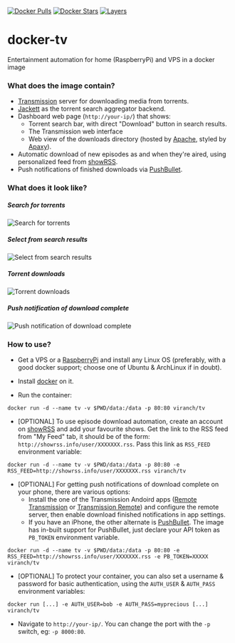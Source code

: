 [![Docker Pulls](https://img.shields.io/docker/pulls/viranch/tv.svg?maxAge=604800)](https://hub.docker.com/r/viranch/tv/) [![Docker Stars](https://img.shields.io/docker/stars/viranch/tv.svg?maxAge=604800)](https://hub.docker.com/r/viranch/tv/) [![Layers](https://images.microbadger.com/badges/image/viranch/tv.svg)](https://hub.docker.com/r/viranch/tv/)

# docker-tv
Entertainment automation for home (RaspberryPi) and VPS in a docker image

### What does the image contain?

- [Transmission](http://www.transmissionbt.com/) server for downloading media from torrents.
- [Jackett](https://github.com/Jackett/Jackett) as the torrent search aggregator backend.
- Dashboard web page (`http://your-ip/`) that shows:
  - Torrent search bar, with direct "Download" button in search results.
  - The Transmission web interface
  - Web view of the downloads directory (hosted by [Apache](https://httpd.apache.org/), styled by [Apaxy](https://oupala.github.io/apaxy/)).
- Automatic download of new episodes as and when they're aired, using personalized feed from [showRSS](https://showrss.info/).
- Push notifications of finished downloads via [PushBullet](https://www.pushbullet.com/).

### What does it look like?

##### Search for torrents
![Search for torrents](https://raw.githubusercontent.com/viranch/docker-tv/master/screenshots/ss1.png)
##### Select from search results
![Select from search results](https://raw.githubusercontent.com/viranch/docker-tv/master/screenshots/ss2.png)
##### Torrent downloads
![Torrent downloads](https://raw.githubusercontent.com/viranch/docker-tv/master/screenshots/ss3.png)
##### Push notification of download complete
![Push notification of download complete](https://raw.githubusercontent.com/viranch/docker-tv/master/screenshots/ss4.jpg)

### How to use?

- Get a VPS or a [RaspberryPi](http://www.raspberrypi.org/) and install any Linux OS (preferably, with a good docker support; choose one of Ubuntu & ArchLinux if in doubt).

- Install [docker](https://docs.docker.com/installation/#installation) on it.

- Run the container:
```
docker run -d --name tv -v $PWD/data:/data -p 80:80 viranch/tv
```

- [OPTIONAL] To use episode download automation, create an account on [showRSS](https://showrss.info/) and add your favourite shows. Get the link to the RSS feed from "My Feed" tab, it should be of the form: `http://showrss.info/user/XXXXXXX.rss`. Pass this link as `RSS_FEED` environment variable:
```
docker run -d --name tv -v $PWD/data:/data -p 80:80 -e RSS_FEED=http://showrss.info/user/XXXXXXX.rss viranch/tv
```

- [OPTIONAL] For getting push notifications of download complete on your phone, there are various options:
  - Install the one of the Transmission Andoird apps ([Remote Transmission](https://play.google.com/store/apps/details?id=com.neogb.rtac) or [Transmission Remote](https://play.google.com/store/apps/details?id=net.yupol.transmissionremote.app)) and configure the remote server, then enable download finished notifications in app settings.
  - If you have an iPhone, the other alternate is [PushBullet](https://www.pushbullet.com/). The image has in-built support for PushBullet, just declare your API token as `PB_TOKEN` environment variable.
```
docker run -d --name tv -v $PWD/data:/data -p 80:80 -e RSS_FEED=http://showrss.info/user/XXXXXXX.rss -e PB_TOKEN=XXXXX viranch/tv
```

- [OPTIONAL] To protect your container, you can also set a username & password for basic authentication, using the `AUTH_USER` & `AUTH_PASS` environment variables:
```
docker run [...] -e AUTH_USER=bob -e AUTH_PASS=myprecious [...] viranch/tv
```

- Navigate to `http://your-ip/`. You can change the port with the `-p` switch, eg: `-p 8000:80`.
